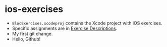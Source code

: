ios-exercises
=============

- `BlocExercises.xcodeproj` contains the Xcode project with iOS exercises.
- Specific assignments are in [Exercise Descriptions](Exercise%20Descriptions/).
- My first git change.
- Hello, Github!
